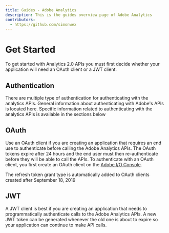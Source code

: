 ```yaml
---
title: Guides - Adobe Analytics
description: This is the guides overview page of Adobe Analytics
contributors:
  - https://github.com/simonwex
---
```


Get Started
===

To get started with Analytics 2.0 APIs you must first decide whether your application will need
an OAuth client or a JWT client.

Authentication
---

There are multiple type of authentication for authenticating with the analytics APIs. General information
about authenticating with Adobe's APIs is located here. Specific information related to authenticating
with the analytics APIs is available in the sections below

## OAuth

Use an OAuth client if you are creating an application that requires an end use to authenticate before
calling the Adobe Analytics APIs. The OAuth tokens expire after 24 hours and the end user must then
re-authenticate before they will be able to call the APIs. To authenticate with an OAuth client, you first
create an OAuth client on the [Adobe I/O Console](https://console.adobe.io).

<InlineAlert variant="info" slots="text"/>

The refresh token grant type is automatically added to OAuth clients created after September 18, 2019

## JWT

A JWT client is best if you are creating an application that needs to programmatically authenticate calls to
the Adobe Analytics APIs. A new JWT token can be generated whenever the old one is about to expire so your application
can continue to make API calls.  
